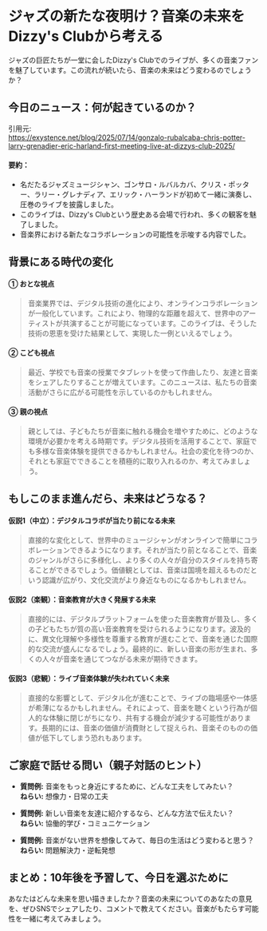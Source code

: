 # ジャズの新たな夜明け？音楽の未来をDizzy's Clubから考える

ジャズの巨匠たちが一堂に会したDizzy's Clubでのライブが、多くの音楽ファンを魅了しています。この流れが続いたら、音楽の未来はどう変わるのでしょうか？

## 今日のニュース：何が起きているのか？
引用元:  
https://exystence.net/blog/2025/07/14/gonzalo-rubalcaba-chris-potter-larry-grenadier-eric-harland-first-meeting-live-at-dizzys-club-2025/

#### 要約：
- 名だたるジャズミュージシャン、ゴンサロ・ルバルカバ、クリス・ポッター、ラリー・グレナディア、エリック・ハーランドが初めて一緒に演奏し、圧巻のライブを披露しました。
- このライブは、Dizzy's Clubという歴史ある会場で行われ、多くの観客を魅了しました。
- 音楽界における新たなコラボレーションの可能性を示唆する内容でした。

## 背景にある時代の変化

#### ① おとな視点
> 音楽業界では、デジタル技術の進化により、オンラインコラボレーションが一般化しています。これにより、物理的な距離を超えて、世界中のアーティストが共演することが可能になっています。このライブは、そうした技術の恩恵を受けた結果として、実現した一例といえるでしょう。

#### ② こども視点
> 最近、学校でも音楽の授業でタブレットを使って作曲したり、友達と音楽をシェアしたりすることが増えています。このニュースは、私たちの音楽活動がさらに広がる可能性を示しているのかもしれません。

#### ③ 親の視点
> 親としては、子どもたちが音楽に触れる機会を増やすために、どのような環境が必要かを考える時期です。デジタル技術を活用することで、家庭でも多様な音楽体験を提供できるかもしれません。社会の変化を待つのか、それとも家庭でできることを積極的に取り入れるのか、考えてみましょう。

## もしこのまま進んだら、未来はどうなる？

#### 仮説1（中立）：デジタルコラボが当たり前になる未来  
> 直接的な変化として、世界中のミュージシャンがオンラインで簡単にコラボレーションできるようになります。それが当たり前となることで、音楽のジャンルがさらに多様化し、より多くの人々が自分のスタイルを持ち寄ることができるでしょう。価値観としては、音楽は国境を超えるものだという認識が広がり、文化交流がより身近なものになるかもしれません。

#### 仮説2（楽観）：音楽教育が大きく発展する未来  
> 直接的には、デジタルプラットフォームを使った音楽教育が普及し、多くの子どもたちが質の高い音楽教育を受けられるようになります。波及的に、異文化理解や多様性を尊重する教育が進むことで、音楽を通じた国際的な交流が盛んになるでしょう。最終的に、新しい音楽の形が生まれ、多くの人々が音楽を通じてつながる未来が期待できます。

#### 仮説3（悲観）：ライブ音楽体験が失われていく未来  
> 直接的な影響として、デジタル化が進むことで、ライブの臨場感や一体感が希薄になるかもしれません。それによって、音楽を聴くという行為が個人的な体験に閉じがちになり、共有する機会が減少する可能性があります。長期的には、音楽の価値が消費財として捉えられ、音楽そのものの価値が低下してしまう恐れもあります。

## ご家庭で話せる問い（親子対話のヒント）

- **質問例:** 音楽をもっと身近にするために、どんな工夫をしてみたい？  
  **ねらい:** 想像力・日常の工夫

- **質問例:** 新しい音楽を友達に紹介するなら、どんな方法で伝えたい？  
  **ねらい:** 協働的学び・コミュニケーション

- **質問例:** 音楽がない世界を想像してみて、毎日の生活はどう変わると思う？  
  **ねらい:** 問題解決力・逆転発想

## まとめ：10年後を予習して、今日を選ぶために
あなたはどんな未来を思い描きましたか？音楽の未来についてのあなたの意見を、ぜひSNSでシェアしたり、コメントで教えてください。音楽がもたらす可能性を一緒に考えてみましょう。